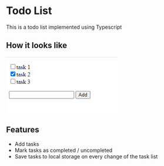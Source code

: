 # Todo List

This is a todo list implemented using Typescript

## How it looks like

![alt text](https://github.com/TheyCallMeLuke/Typescript-projects/blob/main/todo-list/screenshots/todo-list.png?raw=true)

## Features
- Add tasks
- Mark tasks as completed / uncompleted
- Save tasks to local storage on every change of the task list
